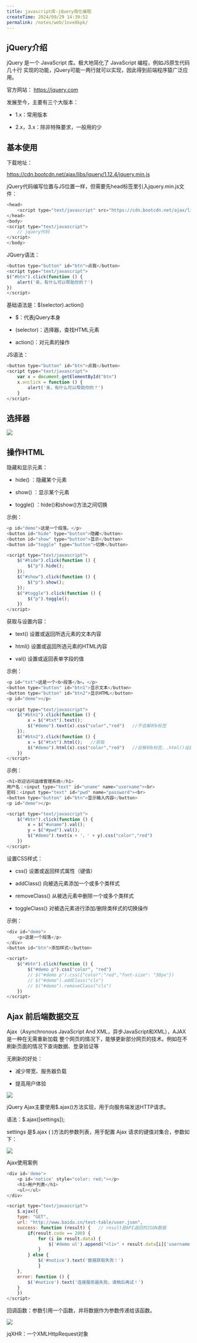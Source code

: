 ```yaml
---
title: javascript库-jQuery简化编程
createTime: 2024/09/29 14:39:52
permalink: /notes/web/1nve8kpk/
---
```

## jQuery介绍



jQuery 是一个 JavaScript 库。极大地简化了 JavaScript 编程，例如JS原生代码几十行 实现的功能，jQuery可能一两行就可以实现，因此得到前端程序猿广泛应用。



官方网站： https://jquery.com



发展至今，主要有三个大版本： 

- 1.x：常用版本 

- 2.x，3.x：除非特殊要求，一般用的少



## 基本使用



下载地址：

https://cdn.bootcdn.net/ajax/libs/jquery/1.12.4/jquery.min.js



jQuery代码编写位置与JS位置一样，但需要先head标签里引入jquery.min.js文件：

```javascript
<head>
    <script type="text/javascript" src="https://cdn.bootcdn.net/ajax/libs/jquery/1.12.4/jquery.min.js"></script>
</head>
<body>
<script type="text/javascript">
    // jquery代码
</script>
</body>
```



JQuery语法：

```javascript
<button type="button" id="btn">点我</button>
<script type="text/javascript">
$("#btn").click(function () {
    alert('亲，有什么可以帮助你的？')
})
</script>
```

基础语法是：$(selector).action()

- $：代表jQuery本身 

- (selector)：选择器，查找HTML元素 

- action()：对元素的操作



JS语法：

```javascript
<button type="button" id="btn">点我</button>
<script type="text/javascript">
    var x = document.getElementById("btn")
    x.onclick = function () {
        alert('亲，有什么可以帮助你的？')
    }
</script>
```



## 选择器



![](/images/7B8A45E0982946A4A7A8CEEFFAAE6EB4clipboard.png)



## 操作HTML



隐藏和显示元素： 

- hide() ：隐藏某个元素 

- show() ：显示某个元素 

- toggle() ：hide()和show()方法之间切换



示例：

```javascript
<p id="demo">这是一个段落。</p>
<button id="hide" type="button">隐藏</button>
<button id="show" type="button">显示</button>
<button id="toggle" type="button">切换</button>

<script type="text/javascript">
    $("#hide").click(function () {
        $("p").hide();
    });
    $("#show").click(function () {
        $("p").show();
    });
    $("#toggle").click(function () {
        $("p").toggle();
    })
</script>
```



获取与设置内容：

- text() 设置或返回所选元素的文本内容 

- html() 设置或返回所选元素的HTML内容 

- val() 设置或返回表单字段的值



示例：

```javascript
<p id="txt">这是一个<b>段落</b>。</p>
<button type="button" id="btn1">显示文本</button>
<button type="button" id="btn2">显示HTML</button>
<p id="demo"></p>
 
<script type="text/javascript">
    $("#btn1").click(function () {
        x = $("#txt").text();
        $("#demo").text(x).css("color","red")   //不会解析b标签
    });
    $("#btn2").click(function () {
        x = $("#txt").html();   //获取
        $("#demo").html(x).css("color","red")   //会解析b标签，.html()设置
    })
</script>
```



示例：

```javascript
<h1>欢迎访问运维管理系统</h1>
用户名：<input type="text" id="uname" name="username"><br>
密码：<input type="text" id="pwd" name="password"><br>
<button type="button" id="btn">显示输入内容</button>
<p id="demo"></p>   

<script type="text/javascript">
    $("#btn").click(function () {
        x = $("#uname").val();
        y = $("#pwd").val();
        $("#demo").text(x + '，' + y).css("color","red")  
    })
</script>
```



设置CSS样式： 

- css() 设置或返回样式属性（键值） 

- addClass() 向被选元素添加一个或多个类样式 

- removeClass() 从被选元素中删除一个或多个类样式 

- toggleClass() 对被选元素进行添加/删除类样式的切换操作



示例：

```javascript
<div id="demo">
    <p>这是一个段落</p>
</div>
<button id="btn">添加样式</button>

<script>
    $("#btn").click(function () {
        $("#demo p").css("color", "red")
        // $("#demo p").css({"color":"red","font-size": "30px"})
        // $("#demo").addClass("cls")
        // $("#demo").removeClass("cls")
    })
</script>
```



## Ajax 前后端数据交互



Ajax（Asynchronous JavaScript And XML，异步JavaScript和XML），AJAX 是一种在无需重新加载 整个网页的情况下，能够更新部分网页的技术。例如在不刷新页面的情况下查询数据、登录验证等



无刷新的好处： 

- 减少带宽、服务器负载 

- 提高用户体验



![](/images/8C2DCF76B0494FBD948D190A3617084Eclipboard.png)



jQuery Ajax主要使用$.ajax()方法实现，用于向服务端发送HTTP请求。

语法：$.ajax([settings]);

settings 是$.ajax ( )方法的参数列表，用于配置 Ajax 请求的键值对集合，参数如下：



![](/images/96F68165A7EA483EA35369F3D73B3B7Fclipboard.png)



Ajax使用案例

```javascript
<div id='demo'>
    <p id='notice' style="color: red;"></p>
    <h1>用户列表</h1>
    <ul></ul>
</div>

<script type="text/javascript">
    $.ajax({
    type: "GET",
    url: "http://www.baidu.cn/test-table/user.json",
    success: function (result) {   // result是API返回的JSON数据
        if(result.code == 200) {
            for (i in result.data) {
                $('#demo ul').append("<li>" + result.data[i]['username'] + "</li>"); // 将li标签追加到ul标签
            }
        } else {
            $('#notice').text('数据获取失败！')
            }
    },
    error: function () {
        $('#notice').text('连接服务器失败，请稍后再试！')
    }
    })
</script>
```



回调函数：参数引用一个函数，并将数据作为参数传递给该函数。

![](/images/6891E606464148ECA6DAC9F7C92EF61Dclipboard.png)

jqXHR：一个XMLHttpRequest对象

